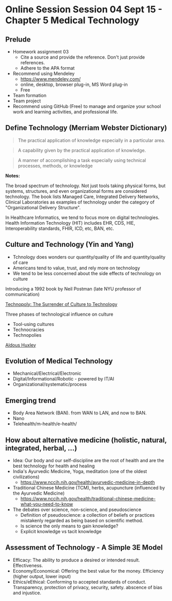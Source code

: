 # Online Session Session 04 Sept 15 - Chapter 5 Medical Technology

## Prelude
- Homework assignment 03
    - Cite a source and provide the reference. Don't just provide references.
    - Adhere to the APA format
- Recommend using Mendeley
    - https://www.mendeley.com/
    - online, desktop, browser plug-in, MS Word plug-in
    - Free
- Team formation
- Team project
- Recommend using GitHub (Free) to manage and organize your school work and learning activities, and professional life. 

## Define Technology (Merriam Webster Dictionary)

> The practical application of knowledge especially in a particular area.

> A capability given by the practical application of knowledge.

> A manner of accomplishing a task especially using technical processes, methods, or knowledge

**Notes:** 

The broad spectrum of technology. Not just tools taking physical forms, but systems, structures, and even organizational forms are considered technology. The book lists Managed Care, Integrated Delivery Networks, Clinical Laboratories as examples of technology under the category of "Organizational Delivery Structure". 

In Healthcare Informatics, we tend to focus more on digital technologies. Health Information Technology (HIT) includes EHR, CDS, HIE, Interoperability standards, FHIR, ICD, etc, BAN, etc.

## Culture and Technology (Yin and Yang)
- Tchnology does wonders our quantity/quality of life and quantity/quality of care
- Americans tend to value, trust, and rely more on technology
- We tend to be less concerned about the side effects of technology on culture

Introducing a 1992 book by Neil Postman (late NYU professor of communication)

[Technopoly: The Surrender of Culture to Technology](https://en.wikipedia.org/wiki/Technopoly)

Three phases of technological influence on culture
- Tool-using cultures
- Technocracies 
- Technopolies 

[Aldous Huxley](https://en.wikipedia.org/wiki/Aldous_Huxley)

## Evolution of Medical Technology
- Mechanical/Electrical/Electronic
- Digital/Informational/Robotic - powered by IT/AI
- Organizational/systematic/process

## Emerging trend
- Body Area Network (BAN). from WAN to LAN, and now to BAN.
- Nano
- Telehealth/m-health/e-health/

## How about alternative medicine (holistic, natural, integrated, herbal, ...) 
- Idea: Our body and our self-discipline are the root of health and are the best technology for health and healing
- India's Ayurvedic Medicine, Yoga, meditation (one of the oldest civilizations)
    - https://www.nccih.nih.gov/health/ayurvedic-medicine-in-depth
- Traditional Chinese Medicine (TCM), herbs, acupuncture (influenced by the Ayurvedic Medicine)
    - https://www.nccih.nih.gov/health/traditional-chinese-medicine-what-you-need-to-know
- The debates over science, non-science, and pseudoscience
    - Definition of pseudoscience: a collection of beliefs or practices mistakenly regarded as being based on scientific method.
    - Is science the only means to gain knowledge?
    - Explicit knowledge vs tacit knowledge

## Assessment of Technology - A Simple 3E Model
- Efficacy: The ability to produce a desired or intended result. Effectiveness.
- Economy/Economical: Offering the best value for the money. Efficiency (higher output, lower input)
- Ethics/eEthical: Conforming to accepted standards of conduct. Transparency, protection of privacy, security, safety. abscence of bias and injustice.

